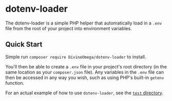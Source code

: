 # dotenv-loader

The dotenv-loader is a simple PHP helper that automatically load in a `.env` file 
from the root of your project into environment variables.

## Quick Start

Simple run `composer require DivineOmega/dotenv-loader` to install. 

You'll then be able to create a `.env` file in your project's root directory 
(in the same location as your `composer.json` file). Any variables in the 
`.env` file can then be accessed in any way you wish, such as using PHP's built-in 
`getenv` function.

For an actual example of how to use `dotenv-loader`, see the [`test` directory](test/).